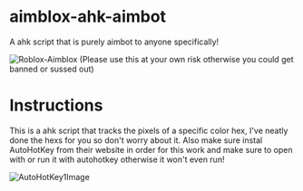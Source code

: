 # aimblox-ahk-aimbot
A ahk script that is purely aimbot to anyone specifically!


![Roblox-Aimblox](https://user-images.githubusercontent.com/95067718/149841938-196aed84-27e0-4108-9045-a5b8ee7745ec.jpg)
(Please use this at your own risk otherwise you could get banned or sussed out)

# Instructions
This is a ahk script that tracks the pixels of a specific color hex, I've neatly done the hexs for you so don't worry about it. Also make sure instal AutoHotKey from their website
in order for this work and make sure to open with or run it with autohotkey otherwise it won't even run!

![AutoHotKey1Image](https://user-images.githubusercontent.com/95067718/149842223-e9813c2d-634f-4cb4-b513-01b8f099c4f4.png)
